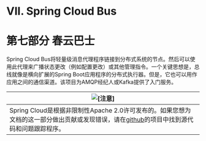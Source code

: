 # VII. Spring Cloud Bus

# 第七部分 春云巴士

Spring Cloud Bus将轻量级消息代理程序链接到分布式系统的节点。然后可以使用此代理来广播状态更改（例如配置更改）或其他管理指令。一个关键思想是，总线就像是横向扩展的Spring Boot应用程序的分布式执行器。但是，它也可以用作应用之间的通信渠道。该项目为AMQP经纪人或Kafka提供了入门服务。

| ![[注意]](https://cloud.spring.io/spring-cloud-static/Greenwich.SR3/multi/images/note.png) |
| ------------------------------------------------------------ |
| Spring Cloud是根据非限制性Apache 2.0许可发布的。如果您想为文档的这一部分做出贡献或发现错误，请在[github](https://github.com/spring-cloud/spring-cloud-config/tree/master/docs/src/main/asciidoc)的项目中找到源代码和问题跟踪程序。 |